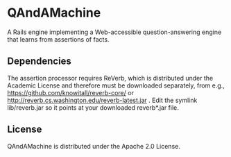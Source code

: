 QAndAMachine
============

A Rails engine implementing a Web-accessible question-answering engine that learns from assertions of facts.

Dependencies
------------

The assertion processor requires ReVerb, which is distributed under the Academic License and therefore must be downloaded separately, from e.g., https://github.com/knowitall/reverb-core/ or http://reverb.cs.washington.edu/reverb-latest.jar .  Edit the symlink lib/reverb.jar so it points at your downloaded reverb*.jar file.

License
-------

QAndAMachine is distributed under the Apache 2.0 License.